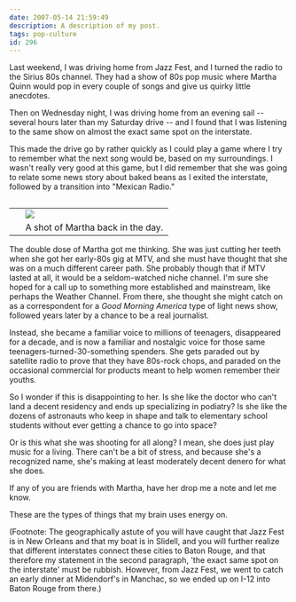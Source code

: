```yaml
---
date: 2007-05-14 21:59:49
description: A description of my post.
tags: pop-culture
id: 296
---
```

Last weekend, I was driving home from Jazz Fest, and I turned the radio to the Sirius 80s channel.  They had a show of 80s pop music where Martha Quinn would pop in every couple of songs and give us quirky little anecdotes.

Then on Wednesday night, I was driving home from an evening sail -- several hours later than my Saturday drive -- and I found that I was listening to the same show on almost the exact same spot on the interstate.

This made the drive go by rather quickly as I could play a game where I try to remember what the next song would be, based on my surroundings.  I wasn't really very good at this game, but I did remember that she was going to relate some news story about baked beans as I exited the interstate, followed by a transition into "Mexican Radio."
<!--more-->
<table cellpadding="2" align="right"><tr><td width="5" rowspan="2"><spacer type="block" width="5" height="1"></td><td width="250" ><img src="/img/marthaquinn.jpg"></td></tr><tr><td class="caption" width="250">A shot of Martha back in the day.</td></tr></table>

The double dose of Martha got me thinking.  She was just cutting her teeth when she got her early-80s gig at MTV, and she must have thought that she was on a much different career path.  She probably though that if MTV lasted at all, it would be a seldom-watched niche channel.  I'm sure she hoped for a call up to something more established and mainstream, like perhaps the Weather Channel. From there, she thought she might catch on as a correspondent for a <i>Good Morning America</i> type of light news show, followed years later by a chance to be a real journalist.

Instead, she became a familiar voice to millions of teenagers, disappeared for a decade, and is now a familiar and nostalgic voice for those same teenagers-turned-30-something spenders.  She gets paraded out by satellite radio to prove that they have 80s-rock chops, and paraded on the occasional commercial for products meant to help women remember their youths.

So I wonder if this is disappointing to her.  Is she like the doctor who can't land a decent residency and ends up specializing in podiatry?  Is she like the dozens of astronauts who keep in shape and talk to elementary school students without ever getting a chance to go into space?

Or is this what she was shooting for all along?  I mean, she does just play music for a living.  There can't be a bit of stress, and because she's a recognized name, she's making at least moderately decent denero for what she does.

If any of you are friends with Martha, have her drop me a note and let me know.

These are the types of things that my brain uses energy on.


(Footnote:  The geographically astute of you will have caught that Jazz Fest is in New Orleans and that my boat is in Slidell, and you will further realize that different interstates connect these cities to Baton Rouge, and that therefore my statement in the second paragraph, 'the exact same spot on the interstate' must be rubbish.  However, from Jazz Fest, we went to catch an early dinner at Midendorf's in Manchac, so we ended up on I-12 into Baton Rouge from there.)